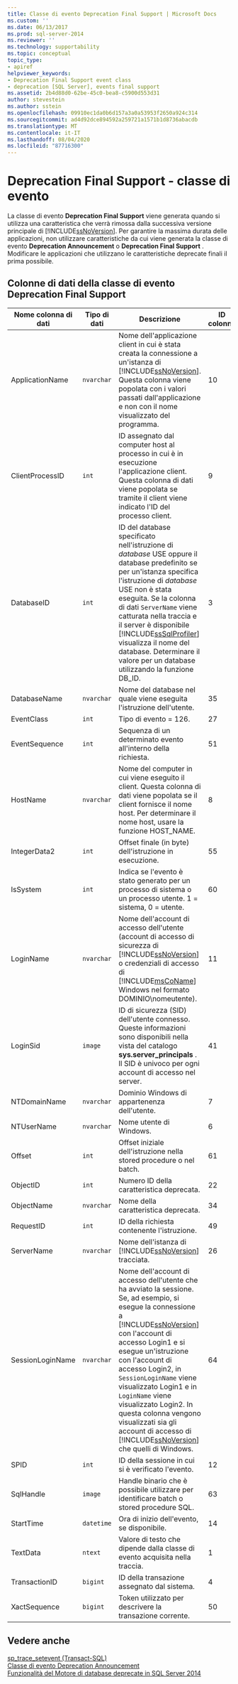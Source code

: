 ```yaml
---
title: Classe di evento Deprecation Final Support | Microsoft Docs
ms.custom: ''
ms.date: 06/13/2017
ms.prod: sql-server-2014
ms.reviewer: ''
ms.technology: supportability
ms.topic: conceptual
topic_type:
- apiref
helpviewer_keywords:
- Deprecation Final Support event class
- deprecation [SQL Server], events final support
ms.assetid: 2b4d88d0-62be-45c0-bea8-c5900d553d31
author: stevestein
ms.author: sstein
ms.openlocfilehash: 09910ec1da0b6d157a3a0a53953f2650a924c314
ms.sourcegitcommit: ad4d92dce894592a259721a1571b1d8736abacdb
ms.translationtype: MT
ms.contentlocale: it-IT
ms.lasthandoff: 08/04/2020
ms.locfileid: "87716300"
---
```

# <a name="deprecation-final-support-event-class"></a>Deprecation Final Support - classe di evento
  La classe di evento **Deprecation Final Support** viene generata quando si utilizza una caratteristica che verrà rimossa dalla successiva versione principale di [!INCLUDE[ssNoVersion](../../includes/ssnoversion-md.md)]. Per garantire la massima durata delle applicazioni, non utilizzare caratteristiche da cui viene generata la classe di evento **Deprecation Announcement** o **Deprecation Final Support** . Modificare le applicazioni che utilizzano le caratteristiche deprecate finali il prima possibile.  
  
## <a name="deprecation-final-support-event-class-data-columns"></a>Colonne di dati della classe di evento Deprecation Final Support  
  
|Nome colonna di dati|Tipo di dati|Descrizione|ID colonna|Filtrabile|  
|----------------------|---------------|-----------------|---------------|----------------|  
|ApplicationName|`nvarchar`|Nome dell'applicazione client in cui è stata creata la connessione a un'istanza di [!INCLUDE[ssNoVersion](../../includes/ssnoversion-md.md)]. Questa colonna viene popolata con i valori passati dall'applicazione e non con il nome visualizzato del programma.|10|Sì|  
|ClientProcessID|`int`|ID assegnato dal computer host al processo in cui è in esecuzione l'applicazione client. Questa colonna di dati viene popolata se tramite il client viene indicato l'ID del processo client.|9|Sì|  
|DatabaseID|`int`|ID del database specificato nell'istruzione di *database* USE oppure il database predefinito se per un'istanza specifica l'istruzione di *database* USE non è stata eseguita. Se la colonna di dati `ServerName` viene catturata nella traccia e il server è disponibile [!INCLUDE[ssSqlProfiler](../../includes/sssqlprofiler-md.md)] visualizza il nome del database. Determinare il valore per un database utilizzando la funzione DB_ID.|3|Sì|  
|DatabaseName|`nvarchar`|Nome del database nel quale viene eseguita l'istruzione dell'utente.|35|Sì|  
|EventClass|`int`|Tipo di evento = 126.|27|No|  
|EventSequence|`int`|Sequenza di un determinato evento all'interno della richiesta.|51|No|  
|HostName|`nvarchar`|Nome del computer in cui viene eseguito il client. Questa colonna di dati viene popolata se il client fornisce il nome host. Per determinare il nome host, usare la funzione HOST_NAME.|8|Sì|  
|IntegerData2|`int`|Offset finale (in byte) dell'istruzione in esecuzione.|55|Sì|  
|IsSystem|`int`|Indica se l'evento è stato generato per un processo di sistema o un processo utente. 1 = sistema, 0 = utente.|60|Sì|  
|LoginName|`nvarchar`|Nome dell'account di accesso dell'utente (account di accesso di sicurezza di [!INCLUDE[ssNoVersion](../../includes/ssnoversion-md.md)] o credenziali di accesso di [!INCLUDE[msCoName](../../includes/msconame-md.md)] Windows nel formato DOMINIO\nomeutente).|11|Sì|  
|LoginSid|`image`|ID di sicurezza (SID) dell'utente connesso. Queste informazioni sono disponibili nella vista del catalogo **sys.server_principals** . Il SID è univoco per ogni account di accesso nel server.|41|Sì|  
|NTDomainName|`nvarchar`|Dominio Windows di appartenenza dell'utente.|7|Sì|  
|NTUserName|`nvarchar`|Nome utente di Windows.|6|Sì|  
|Offset|`int`|Offset iniziale dell'istruzione nella stored procedure o nel batch.|61|Sì|  
|ObjectID|`int`|Numero ID della caratteristica deprecata.|22|Sì|  
|ObjectName|`nvarchar`|Nome della caratteristica deprecata.|34|Sì|  
|RequestID|`int`|ID della richiesta contenente l'istruzione.|49|Sì|  
|ServerName|`nvarchar`|Nome dell'istanza di [!INCLUDE[ssNoVersion](../../includes/ssnoversion-md.md)] tracciata.|26|No|  
|SessionLoginName|`nvarchar`|Nome dell'account di accesso dell'utente che ha avviato la sessione. Se, ad esempio, si esegue la connessione a [!INCLUDE[ssNoVersion](../../includes/ssnoversion-md.md)] con l'account di accesso Login1 e si esegue un'istruzione con l'account di accesso Login2, in `SessionLoginName` viene visualizzato Login1 e in `LoginName` viene visualizzato Login2. In questa colonna vengono visualizzati sia gli account di accesso di [!INCLUDE[ssNoVersion](../../includes/ssnoversion-md.md)] che quelli di Windows.|64|Sì|  
|SPID|`int`|ID della sessione in cui si è verificato l'evento.|12|Sì|  
|SqlHandle|`image`|Handle binario che è possibile utilizzare per identificare batch o stored procedure SQL.|63|Sì|  
|StartTime|`datetime`|Ora di inizio dell'evento, se disponibile.|14|Sì|  
|TextData|`ntext`|Valore di testo che dipende dalla classe di evento acquisita nella traccia.|1|Sì|  
|TransactionID|`bigint`|ID della transazione assegnato dal sistema.|4|Sì|  
|XactSequence|`bigint`|Token utilizzato per descrivere la transazione corrente.|50|Sì|  
  
## <a name="see-also"></a>Vedere anche  
 [sp_trace_setevent &#40;Transact-SQL&#41;](/sql/relational-databases/system-stored-procedures/sp-trace-setevent-transact-sql)   
 [Classe di evento Deprecation Announcement](deprecation-announcement-event-class.md)   
 [Funzionalità del Motore di database deprecate in SQL Server 2014](../../database-engine/deprecated-database-engine-features-in-sql-server-2016.md)  
  
  
